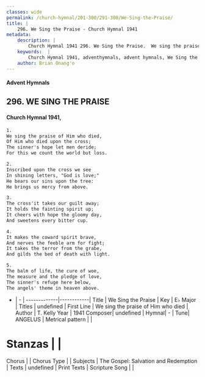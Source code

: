 ```yaml
---
classes: wide
permalink: /church-hymnal/201-300/291-300/We-Sing-the-Praise/
title: |
    296. We Sing the Praise - Church Hymnal 1941
metadata:
    description: |
        Church Hymnal 1941 296. We Sing the Praise.  We sing the praise of Him who died,  Of Him who died upon the cross;  The sinner's hope let men deride;  For this we count the world but loss. 
    keywords:  |
        Church Hymnal 1941, adventhymnals, advent hymnals, We Sing the Praise, We sing the praise of Him who died. 
    author: Brian Onang'o
---
```


#### Advent Hymnals
## 296. WE SING THE PRAISE
####  Church Hymnal 1941,

```txt
1.
We sing the praise of Him who died, 
Of Him who died upon the cross; 
The sinner's hope let men deride; 
For this we count the world but loss. 

2.
Inscribed upon the cross we see 
In shining letters, "God is love;" 
He bears our sins upon the tree: 
He brings us mercy from above. 

3.
The cross'it takes our guilt away; 
It holds the fainting spirit up; 
It cheers with hope the gloomy day, 
And sweetens every bitter cup. 

4.
It makes the coward spirit brave, 
And nerves the feeble arm for fight; 
It takes the terror from the grabe, 
And gilds the bed of death with light. 

5.
The balm of life, the cure of woe, 
The measure and the pledge of love, 
The sinner's refuge here below, 
The angels' theme in heaven above.

```

- |   -  |
-------------|------------|
Title | We Sing the Praise |
Key | E♭ Major |
Titles | undefined |
First Line | We sing the praise of Him who died |
Author | T. Kelly
Year | 1941
Composer| undefined |
Hymnal|  - |
Tune| ANGELUS |
Metrical pattern | |
# Stanzas |  |
Chorus |  |
Chorus Type |  |
Subjects | The Gospel: Salvation and Redemption |
Texts | undefined |
Print Texts | 
Scripture Song |  |
    
